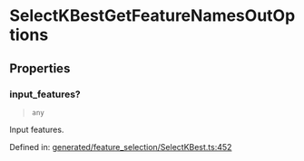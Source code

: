 # SelectKBestGetFeatureNamesOutOptions

## Properties

### input\_features?

> `any`

Input features.

Defined in:  [generated/feature\_selection/SelectKBest.ts:452](https://github.com/transitive-bullshit/scikit-learn-ts/blob/122b3c0/packages/sklearn/src/generated/feature_selection/SelectKBest.ts#L452)
